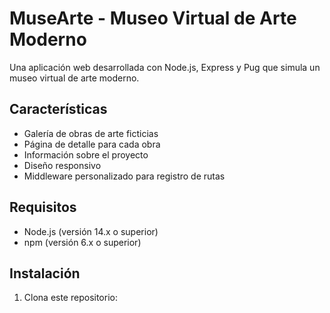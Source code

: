 # MuseArte - Museo Virtual de Arte Moderno

Una aplicación web desarrollada con Node.js, Express y Pug que simula un museo virtual de arte moderno.

## Características

- Galería de obras de arte ficticias
- Página de detalle para cada obra
- Información sobre el proyecto
- Diseño responsivo
- Middleware personalizado para registro de rutas

## Requisitos

- Node.js (versión 14.x o superior)
- npm (versión 6.x o superior)

## Instalación

1. Clona este repositorio: